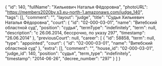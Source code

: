 {
    "id": 140,
    "fullName": "Хилькевич Наталья Фёдоровна",
    "photoURL": "https://members2020by.s3.eu-north-1.amazonaws.com/judge_140",
    "tags": [],
    "comment": "",
    "layout": "judge",
    "title": "Судья Хилькевич Наталья Фёдоровна",
    "court": {
        "id": "02-000-03-01",
        "name": "Витебский областной суд",
        "position": "судья",
        "termType": "indefinitely",
        "term": null,
        "description": "c 26.06.2014, бессрочно, по указу 297",
        "timestamp": "26.06.2014"
    },
    "previousCourt": null,
    "career": [
        {
            "id": 58858,
            "term": null,
            "type": "appointed",
            "court": {
                "id": "02-000-03-01",
                "name": "Витебский областной суд"
            },
            "extra": [],
            "comment": "",
            "house_id": "02-000-03-01",
            "judge_id": 140,
            "position": "судья",
            "term_type": "indefinitely",
            "timestamp": "2014-06-26",
            "decree_number": "297"
        }
    ]
}